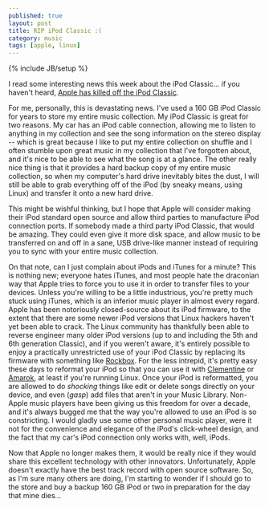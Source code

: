 ```yaml
---
published: true
layout: post
title: RIP iPod Classic :(
category: music
tags: [apple, linux]
---
```


{% include JB/setup %}

I read some interesting news this week about the iPod Classic... if you haven't heard, [Apple has killed off the iPod Classic](http://www.latimes.com/business/hiltzik/la-fi-mh-rip-the-apple-ipod-20012014-20140911-column.html).

For me, personally, this is devastating news. I've used a 160 GB iPod Classic for years to store my entire music collection. My iPod Classic is great for two reasons. My car has an iPod cable connection, allowing me to listen to anything in my collection and see the song information on the stereo display -- which is great because I like to put my entire collection on shuffle and I often stumble upon great music in my collection that I've forgotten about, and it's nice to be able to see what the song is at a glance. The other really nice thing is that it provides a hard backup copy of my entire music collection, so when my computer's hard drive inevitably bites the dust, I will still be able to grab everything off of the iPod (by sneaky means, using Linux) and transfer it onto a new hard drive.

This might be wishful thinking, but I hope that Apple will consider making their iPod standard open source and allow third parties to manufacture iPod connection ports. If somebody made a third party iPod Classic, that would be amazing. They could even give it more disk space, and allow music to be transferred on and off in a sane, USB drive-like manner instead of requiring you to sync with your entire music collection.

On that note, can I just complain about iPods and iTunes for a minute? This is nothing new; everyone hates iTunes, and most people hate the draconian way that Apple tries to force you to use it in order to transfer files to your devices. Unless you're willing to be a little industrious, you're pretty much stuck using iTunes, which is an inferior music player in almost every regard. Apple has been notoriously closed-source about its iPod firmware, to the extent that there are some newer iPod versions that Linux hackers haven't yet been able to crack. The Linux community has thankfully been able to reverse engineer many older iPod versions (up to and including the 5th and 6th generation Classic), and if you weren't aware, it's entirely possible to enjoy a practically unrestricted use of your iPod Classic by replacing its firmware with something like [Rockbox](http://www.rockbox.org). For the less intrepid, it's pretty easy these days to reformat your iPod so that you can use it with [Clementine](http://www.clementine-player.org) or [Amarok](http://amarok.kde.org), at least if you're running Linux. Once your iPod is reformatted, you are allowed to do *shocking* things like edit or delete songs directly on your device, and even (*gasp*) add files that aren't in your Music Library. Non-Apple music players have been giving us this freedom for over a decade, and it's always bugged me that the way you're allowed to use an iPod is so constricting. I would gladly use some other personal music player, were it not for the convenience and elegance of the iPod's click-wheel design, and the fact that my car's iPod connection only works with, well, iPods.

Now that Apple no longer makes them, it would be really nice if they would share this excellent technology with other innovators. Unfortunately, Apple doesn't exactly have the best track record with open source software. So, as I'm sure many others are doing, I'm starting to wonder if I should go to the store and buy a backup 160 GB iPod or two in preparation for the day that mine dies...